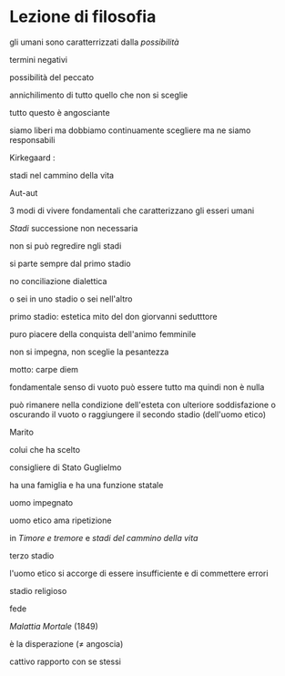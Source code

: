 # Lezione di filosofia

gli umani sono caratterrizzati dalla _possibilità_


termini negativi

possibilità del peccato


annichilimento di tutto quello che non si sceglie

tutto questo è angosciante

siamo liberi ma dobbiamo continuamente scegliere ma ne siamo responsabili

Kirkegaard :

stadi nel cammino della vita

Aut-aut

3 modi di vivere fondamentali che caratterizzano gli esseri umani

_Stadi_ 
successione non necessaria

non si può regredire ngli stadi

si parte sempre dal primo stadio

no conciliazione dialettica

o sei in uno stadio  o sei nell'altro


primo stadio: estetica
mito del don giorvanni
sedutttore

puro piacere della conquista dell'animo femminile

non si impegna, non sceglie la pesantezza


motto: carpe diem

fondamentale senso di vuoto
può essere tutto ma quindi non è nulla

può rimanere nella condizione dell'esteta con ulteriore soddisfazione o oscurando il vuoto o raggiungere il secondo stadio (dell'uomo etico)

Marito

colui che ha scelto


consigliere di Stato Guglielmo 

ha una famiglia e ha una funzione statale

uomo impegnato

uomo etico ama ripetizione


in _Timore e tremore_
e _stadi del cammino della vita_

terzo stadio

l'uomo etico si accorge di essere insufficiente e di commettere errori

stadio religioso

fede



_Malattia Mortale_ (1849)

è la disperazione ($\neq$ angoscia)

cattivo rapporto con se stessi
<!--stackedit_data:
eyJoaXN0b3J5IjpbLTEzMzM5MTEwMDIsLTE2MjE0NDc3NCw5Nj
g1NDk5MDUsMTY4MzMxMDkzNF19
-->